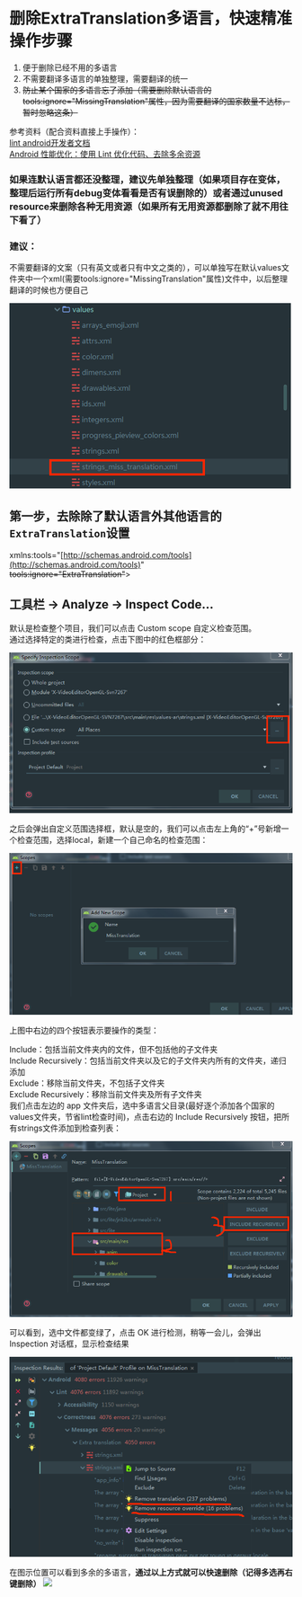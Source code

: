# 删除ExtraTranslation多语言，快速精准操作步骤

1. 便于删除已经不用的多语言
2. 不需要翻译多语言的单独整理，需要翻译的统一
3. ~~防止某个国家的多语言忘了添加（需要删除默认语言的tools:ignore="MissingTranslation"属性，因为需要翻译的国家数量不达标，暂时忽略这条）~~

参考资料（配合资料直接上手操作）：  
[lint android开发者文档](https://developer.android.com/studio/write/lint)  
[Android 性能优化：使用 Lint 优化代码、去除多余资源](https://blog.csdn.net/u011240877/article/details/54141714)

### 如果连默认语言都还没整理，建议先单独整理（如果项目存在变体，整理后运行所有debug变体看看是否有误删除的）或者通过unused resource来删除各种无用资源（如果所有无用资源都删除了就不用往下看了）

### 建议：

不需要翻译的文案（只有英文或者只有中文之类的），可以单独写在默认values文件夹中一个xml\(需要tools:ignore="MissingTranslation"属性\)文件中，以后整理翻译的时候也方便自己

![](../.gitbook/assets/1.png)

## 第一步，去除除了默认语言外其他语言的`ExtraTranslation`设置

xmlns:tools="[http://schemas.android.com/tools](http://schemas.android.com/tools)"  
~~tools:ignore="ExtraTranslation"~~&gt;

## 工具栏 -&gt; Analyze -&gt; Inspect Code…

默认是检查整个项目，我们可以点击 Custom scope 自定义检查范围。  
通过选择特定的类进行检查，点击下图中的红色框部分：

![](../.gitbook/assets/2.png)

之后会弹出自定义范围选择框，默认是空的，我们可以点击左上角的“+”号新增一个检查范围，选择local，新建一个自己命名的检查范围：

![](../.gitbook/assets/3.png)

上图中右边的四个按钮表示要操作的类型：

Include：包括当前文件夹内的文件，但不包括他的子文件夹  
Include Recursively：包括当前文件夹以及它的子文件夹内所有的文件夹，递归添加  
Exclude：移除当前文件夹，不包括子文件夹  
Exclude Recursively：移除当前文件夹及所有子文件夹  
我们点击左边的 app 文件夹后，选中多语言父目录\(最好逐个添加各个国家的values文件夹，节省lint检查时间\)，点击右边的 Include Recursively 按钮，把所有strings文件添加到检查列表：

![](../.gitbook/assets/4.png)

可以看到，选中文件都变绿了，点击 OK 进行检测，稍等一会儿，会弹出 Inspection 对话框，显示检查结果 

![](../.gitbook/assets/5.png)

  
在图示位置可以看到多余的多语言，**通过以上方式就可以快速删除（记得多选再右键删除）** ![](https://raw.githubusercontent.com/alvinzhangyuntian/MyBed/master/extratranslation_delete/5.png?token=ABKP2A5Z6LXUVG4YFBQ4WHC4XGJJM)

